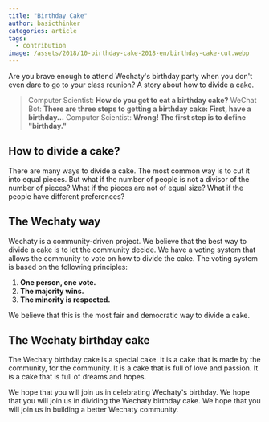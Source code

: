 ```yaml
---
title: "Birthday Cake"
author: basicthinker
categories: article
tags:
  - contribution
image: /assets/2018/10-birthday-cake-2018-en/birthday-cake-cut.webp
---
```


Are you brave enough to attend Wechaty's birthday party when you don't even dare to go to your class reunion? A story about how to divide a cake.

> Computer Scientist: **How do you get to eat a birthday cake?**
> WeChat Bot: **There are three steps to getting a birthday cake: First, have a birthday...**
> Computer Scientist: **Wrong! The first step is to define "birthday."**

## How to divide a cake?

There are many ways to divide a cake. The most common way is to cut it into equal pieces. But what if the number of people is not a divisor of the number of pieces? What if the pieces are not of equal size? What if the people have different preferences?

## The Wechaty way

Wechaty is a community-driven project. We believe that the best way to divide a cake is to let the community decide. We have a voting system that allows the community to vote on how to divide the cake. The voting system is based on the following principles:

1. **One person, one vote.**
2. **The majority wins.**
3. **The minority is respected.**

We believe that this is the most fair and democratic way to divide a cake.

## The Wechaty birthday cake

The Wechaty birthday cake is a special cake. It is a cake that is made by the community, for the community. It is a cake that is full of love and passion. It is a cake that is full of dreams and hopes.

We hope that you will join us in celebrating Wechaty's birthday. We hope that you will join us in dividing the Wechaty birthday cake. We hope that you will join us in building a better Wechaty community.
